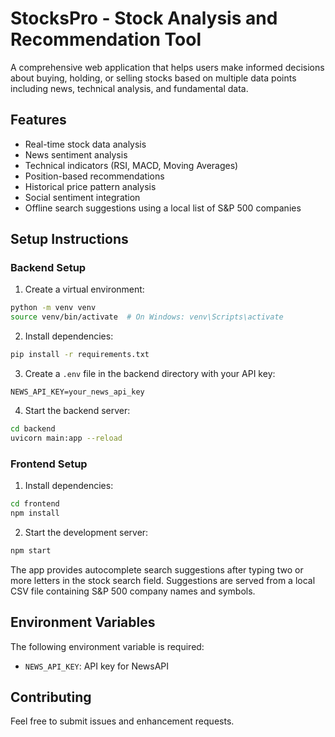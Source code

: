 # StocksPro - Stock Analysis and Recommendation Tool

A comprehensive web application that helps users make informed decisions about buying, holding, or selling stocks based on multiple data points including news, technical analysis, and fundamental data.

## Features

- Real-time stock data analysis
- News sentiment analysis
- Technical indicators (RSI, MACD, Moving Averages)
- Position-based recommendations
- Historical price pattern analysis
- Social sentiment integration
- Offline search suggestions using a local list of S&P 500 companies

## Setup Instructions

### Backend Setup

1. Create a virtual environment:
```bash
python -m venv venv
source venv/bin/activate  # On Windows: venv\Scripts\activate
```

2. Install dependencies:
```bash
pip install -r requirements.txt
```

3. Create a `.env` file in the backend directory with your API key:
```
NEWS_API_KEY=your_news_api_key
```

4. Start the backend server:
```bash
cd backend
uvicorn main:app --reload
```

### Frontend Setup

1. Install dependencies:
```bash
cd frontend
npm install
```

2. Start the development server:
```bash
npm start
```

The app provides autocomplete search suggestions after typing two or more
letters in the stock search field. Suggestions are served from a local CSV file
containing S&P 500 company names and symbols.

## Environment Variables

The following environment variable is required:

- `NEWS_API_KEY`: API key for NewsAPI

## Contributing

Feel free to submit issues and enhancement requests. 
